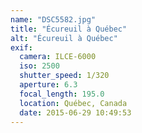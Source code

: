 ```yaml
---
name: "DSC5582.jpg"
title: "Écureuil à Québec"
alt: "Écureuil à Québec"
exif:
  camera: ILCE-6000
  iso: 2500
  shutter_speed: 1/320
  aperture: 6.3
  focal_length: 195.0
  location: Québec, Canada
  date: 2015-06-29 10:49:53
---
```

